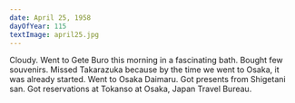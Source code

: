 ```yaml
---
date: April 25, 1958
dayOfYear: 115
textImage: april25.jpg
---
```

Cloudy.
Went to Gete Buro this morning in a fascinating bath. Bought few souvenirs. 
Missed Takarazuka because by the time we went to Osaka, it was already started. 
Went to Osaka Daimaru. Got presents from Shigetani san. Got reservations at Tokanso at Osaka, Japan Travel Bureau.
